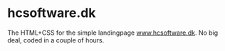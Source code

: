 hcsoftware.dk
=============

The HTML+CSS for the simple landingpage www.hcsoftware.dk. No big deal, coded in a couple of hours.